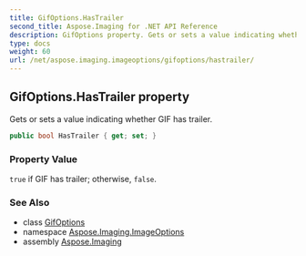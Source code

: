 ```yaml
---
title: GifOptions.HasTrailer
second_title: Aspose.Imaging for .NET API Reference
description: GifOptions property. Gets or sets a value indicating whether GIF has trailer
type: docs
weight: 60
url: /net/aspose.imaging.imageoptions/gifoptions/hastrailer/
---
```

## GifOptions.HasTrailer property

Gets or sets a value indicating whether GIF has trailer.

```csharp
public bool HasTrailer { get; set; }
```

### Property Value

`true` if GIF has trailer; otherwise, `false`.

### See Also

* class [GifOptions](../)
* namespace [Aspose.Imaging.ImageOptions](../../gifoptions/)
* assembly [Aspose.Imaging](../../../)


